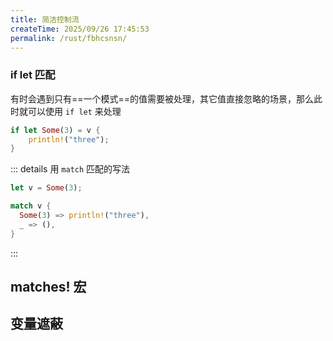 ```yaml
---
title: 简洁控制流
createTime: 2025/09/26 17:45:53
permalink: /rust/fbhcsnsn/
---
```


### if let 匹配

有时会遇到只有==一个模式==的值需要被处理，其它值直接忽略的场景，那么此时就可以使用 `if let` 来处理

```rust
if let Some(3) = v {
    println!("three");
}
```

::: details 用 `match` 匹配的写法

```rust
let v = Some(3);

match v {
  Some(3) => println!("three"),
  _ => (),
}
```

:::

## matches! 宏

## 变量遮蔽
